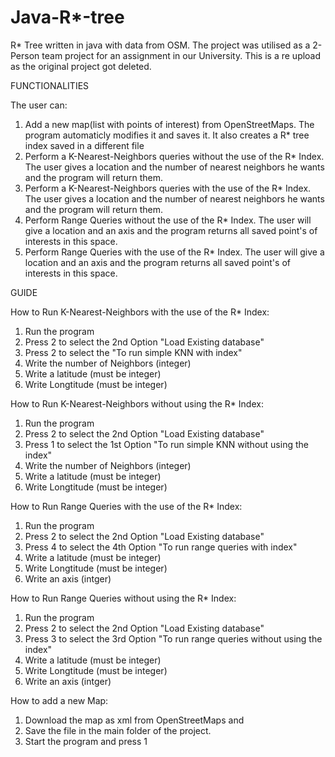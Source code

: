 # Java-R*-tree
R* Tree written in java with data from OSM. The project was utilised as a 2-Person team project for an assignment in our University. This is a re upload as the original project got deleted.

FUNCTIONALITIES

The user can:

1)  Add a new map(list with points of interest) from OpenStreetMaps. The program automaticly modifies it and saves it. It also creates a R* tree index saved in a different file 
2)  Perform a K-Nearest-Neighbors queries without the use of the R* Index. The user gives a location and the number of nearest neighbors he wants and the program will return them.
3)  Perform a K-Nearest-Neighbors queries with the use of the R* Index. The user gives a location and the number of nearest neighbors he wants and the program will return them.
4)  Perform Range Queries without the use of the R* Index. The user will give a location and an axis and the program returns all saved point's of interests in this space.
5)  Perform Range Queries with the use of the R* Index. The user will give a location and an axis and the program returns all saved point's of interests in this space.


GUIDE

How to Run K-Nearest-Neighbors with the use of the R* Index:
  1) Run the program 
  2) Press 2 to select the 2nd Option "Load Existing database"
  3) Press 2 to select the "To run simple KNN with index"
  4) Write the number of Neighbors (integer)
  5) Write a latitude (must be integer)
  6) Write Longtitude (must be integer)
  
How to Run K-Nearest-Neighbors without using the R* Index:
  1) Run the program 
  2) Press 2 to select the 2nd Option "Load Existing database"
  3) Press 1 to select the 1st Option "To run simple KNN without using the index" 
  4) Write the number of Neighbors (integer)
  5) Write a latitude (must be integer)
  6) Write Longtitude (must be integer)

How to Run Range Queries with the use of the R* Index:
  1) Run the program 
  2) Press 2 to select the 2nd Option "Load Existing database"
  3) Press 4 to select the 4th Option "To run range queries with index"
  4) Write a latitude (must be integer)
  5) Write Longtitude (must be integer)
  6) Write an axis  (intger)

How to Run Range Queries without using the R* Index:
  1) Run the program 
  2) Press 2 to select the 2nd Option "Load Existing database"
  3) Press 3 to select the 3rd Option "To run range queries without using the index"
  4) Write a latitude (must be integer)
  5) Write Longtitude (must be integer)
  6) Write an axis  (intger)
  

How to add a new Map: 
  1) Download the map as xml from OpenStreetMaps and 
  2) Save the file in the main folder of the project.
  3) Start the program and press 1 
  
  
